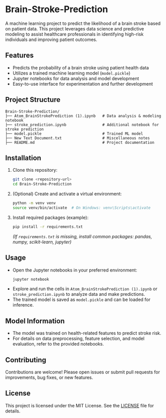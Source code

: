 # Brain-Stroke-Prediction

A machine learning project to predict the likelihood of a brain stroke based on patient data. This project leverages data science and predictive modeling to assist healthcare professionals in identifying high-risk individuals and improving patient outcomes.

## Features
- Predicts the probability of a brain stroke using patient health data
- Utilizes a trained machine learning model (`model.pickle`)
- Jupyter notebooks for data analysis and model development
- Easy-to-use interface for experimentation and further development

## Project Structure
```
Brain-Stroke-Prediction/
├── Atom_BrainStrokePrediction (1).ipynb   # Data analysis & modeling notebook
├── stroke_prediction.ipynb                # Additional notebook for stroke prediction
├── model.pickle                           # Trained ML model
├── New Text Document.txt                  # Miscellaneous notes
├── README.md                              # Project documentation
```

## Installation
1. Clone this repository:
   ```bash
   git clone <repository-url>
   cd Brain-Stroke-Prediction
   ```
2. (Optional) Create and activate a virtual environment:
   ```bash
   python -m venv venv
   source venv/bin/activate  # On Windows: venv\Scripts\activate
   ```
3. Install required packages (example):
   ```bash
   pip install -r requirements.txt
   ```
   *(If `requirements.txt` is missing, install common packages: pandas, numpy, scikit-learn, jupyter)*

## Usage
- Open the Jupyter notebooks in your preferred environment:
  ```bash
  jupyter notebook
  ```
- Explore and run the cells in `Atom_BrainStrokePrediction (1).ipynb` or `stroke_prediction.ipynb` to analyze data and make predictions.
- The trained model is saved as `model.pickle` and can be loaded for inference.

## Model Information
- The model was trained on health-related features to predict stroke risk.
- For details on data preprocessing, feature selection, and model evaluation, refer to the provided notebooks.

## Contributing
Contributions are welcome! Please open issues or submit pull requests for improvements, bug fixes, or new features.

## License
This project is licensed under the MIT License. See the [LICENSE](LICENSE) file for details.

